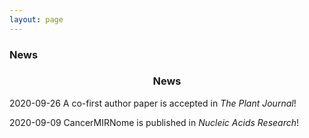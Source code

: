 ```yaml
---
layout: page
---
```


### News

<div align="center"><h3>News</h3></div>

2020-09-26  A co-first author paper is accepted in *The Plant Journal*!

2020-09-09  CancerMIRNome is published in *Nucleic Acids Research*!
